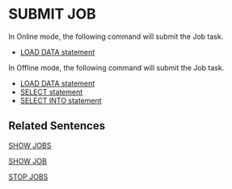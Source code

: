 # SUBMIT JOB

In Online mode, the following command will submit the Job task.

- [LOAD DATA statement](../dml/LOAD_DATA_STATEMENT.md)

In Offline mode, the following command will submit the Job task.

- [LOAD DATA statement](../dml/LOAD_DATA_STATEMENT.md)
- [SELECT statement](../dql/SELECT_STATEMENT.md)
- [SELECT INTO statement](../dql/SELECT_INTO_STATEMENT.md)

## Related Sentences

[SHOW JOBS](./SHOW_JOBS.md)

[SHOW JOB](./SHOW_JOB.md)

[STOP JOBS](./STOP_JOB.md)
